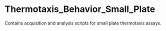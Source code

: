 # Thermotaxis_Behavior_Small_Plate
Contains acquisition and analysis scripts for small plate thermotaxis assays.
